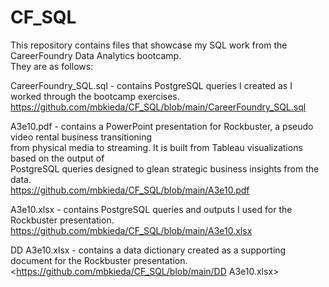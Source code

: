 # CF_SQL
This repository contains files that showcase my SQL work from the CareerFoundry Data Analytics bootcamp.  
They are as follows:  
  
CareerFoundry_SQL.sql - contains PostgreSQL queries I created as I worked through the bootcamp exercises.  
<https://github.com/mbkieda/CF_SQL/blob/main/CareerFoundry_SQL.sql>  
  
A3e10.pdf - contains a PowerPoint presentation for Rockbuster, a pseudo video rental business transitioning  
from physical media to streaming.  It is built from Tableau visualizations based on the output of  
PostgreSQL queries designed to glean strategic business insights from the data.  
<https://github.com/mbkieda/CF_SQL/blob/main/A3e10.pdf>  
  
A3e10.xlsx - contains PostgreSQL queries and outputs I used for the Rockbuster presentation.  
<https://github.com/mbkieda/CF_SQL/blob/main/A3e10.xlsx>  
  
DD A3e10.xlsx - contains a data dictionary created as a supporting document for the Rockbuster presentation.  
<https://github.com/mbkieda/CF_SQL/blob/main/DD A3e10.xlsx>  
